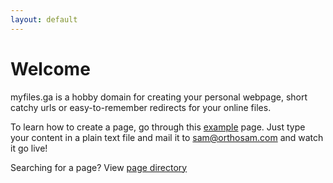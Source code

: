 ```yaml
---
layout: default
---
```


# Welcome

myfiles.ga is a hobby domain for creating your personal webpage, short catchy urls or easy-to-remember redirects for your online files.

To learn how to create a page, go through this [example](https://drive.google.com/file/d/1zChg_4ftQVWqrdxO7uPYkQR6d5A5MwH9/view) page. Just type your content in a plain text file and mail it to [sam@orthosam.com](mailto:sam@orthosam.com) and watch it go live!

Searching for a page? View [page directory](/pages)
